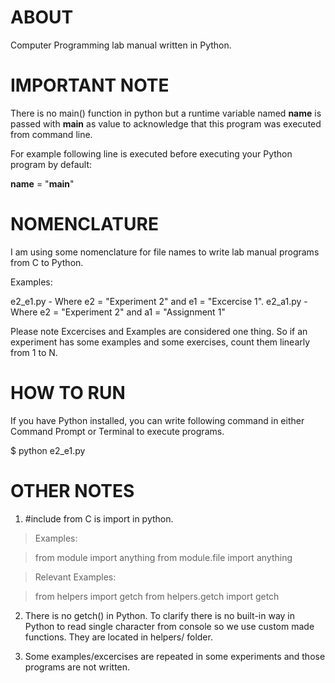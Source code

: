 ABOUT
=====

Computer Programming lab manual written in Python.

IMPORTANT NOTE
==============

There is no main() function in python but a runtime variable named __name__ is passed with __main__ as value to acknowledge that this program was executed from command line.

For example following line is executed before executing your Python program by default: 

__name__ = "__main__"

NOMENCLATURE
============

I am using some nomenclature for file names to write lab manual programs from C to Python.

Examples:

e2_e1.py - Where e2 = "Experiment 2" and e1 = "Excercise 1". 
e2_a1.py - Where e2 = "Experiment 2" and a1 = "Assignment 1"

Please note Excercises and Examples are considered one thing. So if an experiment has some examples and some exercises, count them linearly from 1 to N.

HOW TO RUN
==========

If you have Python installed, you can write following command in either Command Prompt or Terminal to execute programs.

$ python e2_e1.py

OTHER NOTES
===========

1. #include from C is import in python.

> Examples:

> from module import anything
> from module.file import anything

> Relevant Examples:

> from helpers import getch
> from helpers.getch import getch

2. There is no getch() in Python. To clarify there is no built-in way in Python to read single character from console so we use custom made functions. They are located in helpers/ folder.

3. Some examples/excercises are repeated in some experiments and those programs are not written.
